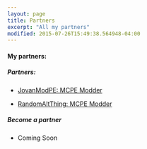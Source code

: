 ```yaml
---
layout: page
title: Partners
excerpt: "All my partners"
modified: 2015-07-26T15:49:38.564948-04:00
---
```


#### My partners:

##### Partners:

* [JovanModPE: MCPE Modder](https://twitter.com/JovanModPE)

* [RandomAltThing: MCPE Modder](https://github.com/RandomAltThing/)


##### Become a partner

* Coming Soon

